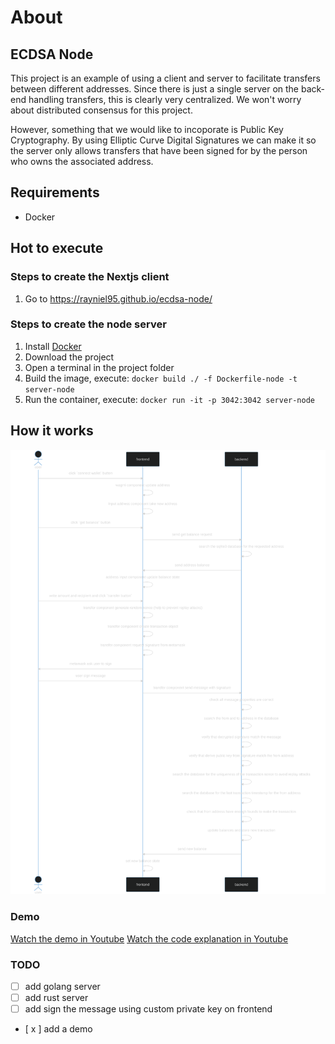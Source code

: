 # About
## ECDSA Node

This project is an example of using a client and server to facilitate transfers between different addresses. Since there is just a single server on the back-end handling transfers, this is clearly very centralized. We won't worry about distributed consensus for this project.

However, something that we would like to incoporate is Public Key Cryptography. By using Elliptic Curve Digital Signatures we can make it so the server only allows transfers that have been signed for by the person who owns the associated address.

## Requirements

- Docker

## Hot to execute
### Steps to create the Nextjs client

1. Go to https://rayniel95.github.io/ecdsa-node/

### Steps to create the node server

1. Install [Docker](https://www.docker.com/)
2. Download the project
3. Open a terminal in the project folder
4. Build the image, execute: `docker build ./ -f Dockerfile-node -t server-node`
5. Run the container, execute: `docker run -it -p 3042:3042 server-node`

## How it works

![](diagram.svg)
### Demo

[Watch the demo in Youtube](https://youtu.be/eSoLngQydYc)
[Watch the code explanation in Youtube](https://youtu.be/_9IlKv0q2YI)

### TODO
- [ ] add golang server
- [ ] add rust server
- [ ] add sign the message using custom private key on frontend
- [ x ] add a demo
